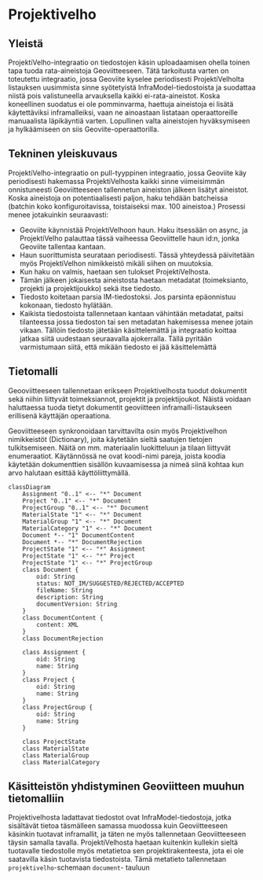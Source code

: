# Projektivelho

## Yleistä

ProjektiVelho-integraatio on tiedostojen käsin uploadaamisen ohella toinen tapa tuoda rata-aineistoja Geoviitteeseen.
Tätä tarkoitusta varten on toteutettu integraatio, jossa Geoviite kyselee periodisesti ProjektiVelholta
listauksen uusimmista sinne syötetyistä InfraModel-tiedostoista ja suodattaa niistä pois valistuneella arvauksella
kaikki ei-rata-aineistot. Koska koneellinen suodatus ei ole pomminvarma, haettuja aineistoja ei lisätä käytettäviksi
inframalleiksi, vaan ne ainoastaan listataan operaattoreille manuaalista läpikäyntiä varten. Lopullinen valta
aineistojen hyväksymiseen ja hylkäämiseen on siis Geoviite-operaattorilla. 

## Tekninen yleiskuvaus

ProjektiVelho-integraatio on pull-tyyppinen integraatio, jossa Geoviite käy periodisesti hakemassa ProjektiVelhosta 
kaikki sinne viimeisimmän onnistuneesti Geoviitteeseen tallennetun aineiston jälkeen lisätyt aineistot. Koska aineistoja 
on potentiaalisesti paljon, haku tehdään batcheissa (batchin koko konfiguroitavissa, toistaiseksi max. 100 aineistoa.) 
Prosessi menee jotakuinkin seuraavasti:
- Geoviite käynnistää ProjektiVelhoon haun. Haku itsessään on async, ja ProjektiVelho palauttaa tässä vaiheessa 
Geoviittelle haun id:n, jonka Geoviite tallentaa kantaan.
- Haun suorittumista seurataan periodisesti. Tässä yhteydessä päivitetään myös ProjektiVelhon nimikkeistö mikäli siihen 
on muutoksia.
- Kun haku on valmis, haetaan sen tulokset ProjektiVelhosta.
- Tämän jälkeen jokaisesta aineistosta haetaan metadatat (toimeksianto, projekti ja projektijoukko) sekä itse tiedosto.
- Tiedosto koitetaan parsia IM-tiedostoksi. Jos parsinta epäonnistuu kokonaan, tiedosto hylätään.
- Kaikista tiedostoista tallennetaan kantaan vähintään metadatat, paitsi tilanteessa jossa tiedoston tai sen metadatan 
hakemisessa menee jotain vikaan. Tällöin tiedosto jätetään käsittelemättä ja integraatio koittaa jatkaa siitä uudestaan
seuraavalla ajokerralla. Tällä pyritään varmistumaan siitä, että mikään tiedosto ei jää käsittelemättä

## Tietomalli

Geooviitteeseen tallennetaan erikseen Projektivelhosta tuodut dokumentit sekä niihin liittyvät toimeksiannot, projektit
ja projektijoukot. Näistä voidaan haluttaessa tuoda tietyt dokumentit geoviitteen inframalli-listaukseen erillisenä
käyttäjän operaationa.

Geoviitteeseen synkronoidaan tarvittavilta osin myös Projektivelhon nimikkeistöt (Dictionary), joita käytetään sieltä
saatujen tietojen tulkitsemiseen. Näitä on mm. materiaalin luokitteluun ja tilaan liittyvät enumeraatiot. Käytännössä ne
ovat koodi-nimi pareja, joista koodia käytetään dokumenttien sisällön kuvaamisessa ja nimeä siinä kohtaa kun arvo
halutaan esittää käyttöliittymällä.

```mermaid
classDiagram
    Assignment "0..1" <-- "*" Document
    Project "0..1" <-- "*" Document
    ProjectGroup "0..1" <-- "*" Document
    MaterialState "1" <-- "*" Document
    MaterialGroup "1" <-- "*" Document
    MaterialCategory "1" <-- "*" Document
    Document *-- "1" DocumentContent
    Document *-- "*" DocumentRejection
    ProjectState "1" <-- "*" Assignment
    ProjectState "1" <-- "*" Project
    ProjectState "1" <-- "*" ProjectGroup
    class Document {
        oid: String
        status: NOT_IM/SUGGESTED/REJECTED/ACCEPTED
        fileName: String
        description: String
        documentVersion: String
    }
    class DocumentContent {
        content: XML
    }
    class DocumentRejection

    class Assignment {
        oid: String
        name: String
    }
    class Project {
        oid: String
        name: String
    }
    class ProjectGroup {
        oid: String
        name: String
    }

    class ProjectState
    class MaterialState
    class MaterialGroup
    class MaterialCategory
```

## Käsitteistön yhdistyminen Geoviitteen muuhun tietomalliin

Projektivelhosta ladattavat tiedostot ovat InfraModel-tiedostoja, jotka sisältävät tietoa täsmälleen samassa muodossa 
kuin Geoviitteeseen käsinkin tuotavat inframallit, ja täten ne myös tallennetaan Geoviitteeseen täysin samalla tavalla. 
ProjektiVelhosta haetaan kuitenkin kullekin sieltä tuotavalle tiedostolle myös metatietoa sen projektirakenteesta, jota 
ei ole saatavilla käsin tuotavista tiedostoista. Tämä metatieto tallennetaan `projektivelho`-schemaan 
`document`- tauluun
